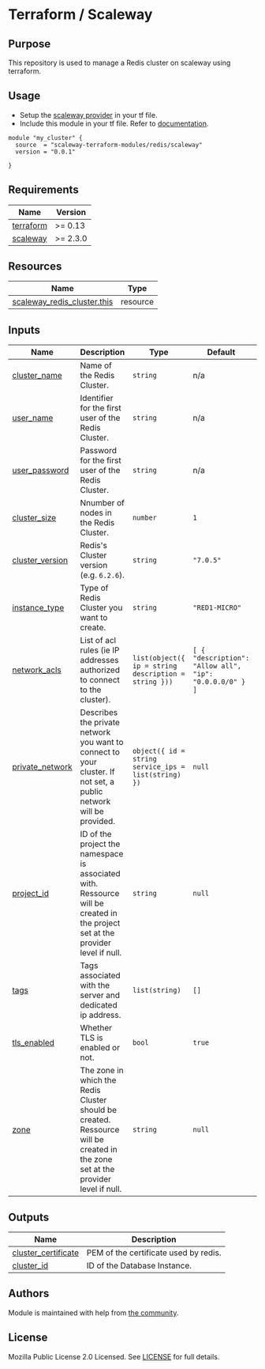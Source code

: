 # Terraform / Scaleway

## Purpose

This repository is used to manage a Redis cluster on scaleway using terraform.

## Usage

- Setup the [scaleway provider](https://www.terraform.io/docs/providers/scaleway/index.html) in your tf file.
- Include this module in your tf file. Refer to [documentation](https://www.terraform.io/docs/modules/sources.html#generic-git-repository).

```hcl
module "my_cluster" {
  source  = "scaleway-terraform-modules/redis/scaleway"
  version = "0.0.1"

}
```

<!-- BEGIN_TF_DOCS -->
## Requirements

| Name | Version |
|------|---------|
| <a name="requirement_terraform"></a> [terraform](#requirement_terraform) | >= 0.13 |
| <a name="requirement_scaleway"></a> [scaleway](#requirement_scaleway) | >= 2.3.0 |

## Resources

| Name | Type |
|------|------|
| [scaleway_redis_cluster.this](https://registry.terraform.io/providers/scaleway/scaleway/latest/docs/resources/redis_cluster) | resource |

## Inputs

| Name | Description | Type | Default | Required |
|------|-------------|------|---------|:--------:|
| <a name="input_cluster_name"></a> [cluster_name](#input_cluster_name) | Name of the Redis Cluster. | `string` | n/a | yes |
| <a name="input_user_name"></a> [user_name](#input_user_name) | Identifier for the first user of the Redis Cluster. | `string` | n/a | yes |
| <a name="input_user_password"></a> [user_password](#input_user_password) | Password for the first user of the Redis Cluster. | `string` | n/a | yes |
| <a name="input_cluster_size"></a> [cluster_size](#input_cluster_size) | Nnumber of nodes in the Redis Cluster. | `number` | `1` | no |
| <a name="input_cluster_version"></a> [cluster_version](#input_cluster_version) | Redis's Cluster version (e.g. `6.2.6`). | `string` | `"7.0.5"` | no |
| <a name="input_instance_type"></a> [instance_type](#input_instance_type) | Type of Redis Cluster you want to create. | `string` | `"RED1-MICRO"` | no |
| <a name="input_network_acls"></a> [network_acls](#input_network_acls) | List of acl rules (ie IP addresses authorized to connect to the cluster). | ```list(object({ ip = string description = string }))``` | ```[ { "description": "Allow all", "ip": "0.0.0.0/0" } ]``` | no |
| <a name="input_private_network"></a> [private_network](#input_private_network) | Describes the private network you want to connect to your cluster. If not set, a public network will be provided. | ```object({ id = string service_ips = list(string) })``` | `null` | no |
| <a name="input_project_id"></a> [project_id](#input_project_id) | ID of the project the namespace is associated with. Ressource will be created in the project set at the provider level if null. | `string` | `null` | no |
| <a name="input_tags"></a> [tags](#input_tags) | Tags associated with the server and dedicated ip address. | `list(string)` | `[]` | no |
| <a name="input_tls_enabled"></a> [tls_enabled](#input_tls_enabled) | Whether TLS is enabled or not. | `bool` | `true` | no |
| <a name="input_zone"></a> [zone](#input_zone) | The zone in which the Redis Cluster should be created. Ressource will be created in the zone set at the provider level if null. | `string` | `null` | no |

## Outputs

| Name | Description |
|------|-------------|
| <a name="output_cluster_certificate"></a> [cluster_certificate](#output_cluster_certificate) | PEM of the certificate used by redis. |
| <a name="output_cluster_id"></a> [cluster_id](#output_cluster_id) | ID of the Database Instance. |
<!-- END_TF_DOCS -->

## Authors

Module is maintained with help from [the community](https://github.com/scaleway-terraform-modules/terraform-scaleway-domain/graphs/contributors).

## License

Mozilla Public License 2.0 Licensed. See [LICENSE](https://github.com/scaleway-terraform-modules/terraform-scaleway-domain/tree/master/LICENSE) for full details.
